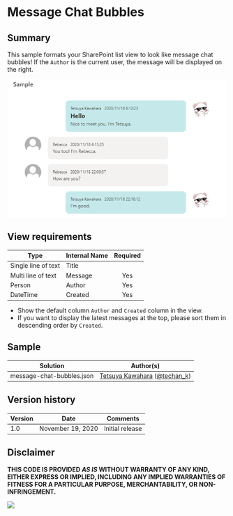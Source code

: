 # Message Chat Bubbles

## Summary
This sample formats your SharePoint list view to look like message chat bubbles! If the `Author` is the current user, the message will be displayed on the right.

![screenshot of the sample](./assets/screenshot.png)

## View requirements

|Type|Internal Name|Required|
|---|---|:---:|
|Single line of text|Title||
|Multi line of text|Message|Yes|
|Person|Author|Yes|
|DateTime|Created|Yes|

* Show the default column `Author` and `Created` column in the view.
* If you want to display the latest messages at the top, please sort them in descending order by `Created`.

## Sample

Solution|Author(s)
--------|---------
message-chat-bubbles.json | [Tetsuya Kawahara](https://github.com/tecchan1107) ([@techan_k](https://twitter.com/techan_k))

## Version history

Version |Date              |Comments
--------|------------------|--------
1.0     |November 19, 2020 |Initial release


## Disclaimer
**THIS CODE IS PROVIDED *AS IS* WITHOUT WARRANTY OF ANY KIND, EITHER EXPRESS OR IMPLIED, INCLUDING ANY IMPLIED WARRANTIES OF FITNESS FOR A PARTICULAR PURPOSE, MERCHANTABILITY, OR NON-INFRINGEMENT.**

<img src="https://pnptelemetry.azurewebsites.net/list-formatting/view-samples/message-chat-bubbles" />
